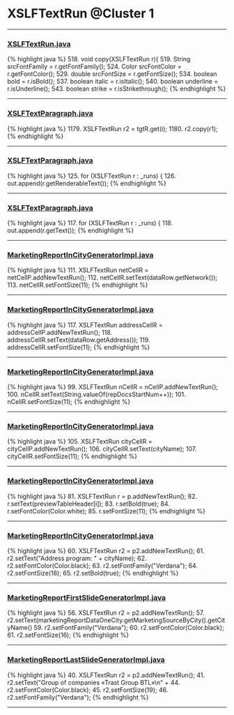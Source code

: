 # XSLFTextRun @Cluster 1

***

### [XSLFTextRun.java](https://searchcode.com/codesearch/view/97406808/)
{% highlight java %}
518. void copy(XSLFTextRun r){
519.     String srcFontFamily = r.getFontFamily();
524.     Color srcFontColor = r.getFontColor();
529.     double srcFontSize = r.getFontSize();
534.     boolean bold = r.isBold();
537.     boolean italic = r.isItalic();
540.     boolean underline = r.isUnderline();
543.     boolean strike = r.isStrikethrough();
{% endhighlight %}

***

### [XSLFTextParagraph.java](https://searchcode.com/codesearch/view/97406665/)
{% highlight java %}
1179. XSLFTextRun r2 = tgtR.get(i);
1180. r2.copy(r1);
{% endhighlight %}

***

### [XSLFTextParagraph.java](https://searchcode.com/codesearch/view/97406665/)
{% highlight java %}
125. for (XSLFTextRun r : _runs) {
126.     out.append(r.getRenderableText());
{% endhighlight %}

***

### [XSLFTextParagraph.java](https://searchcode.com/codesearch/view/97406665/)
{% highlight java %}
117. for (XSLFTextRun r : _runs) {
118.     out.append(r.getText());
{% endhighlight %}

***

### [MarketingReportInCityGeneratorImpl.java](https://searchcode.com/codesearch/view/92131916/)
{% highlight java %}
111. XSLFTextRun netCellR = netCellP.addNewTextRun();
112. netCellR.setText(dataRow.getNetwork());
113. netCellR.setFontSize(11);
{% endhighlight %}

***

### [MarketingReportInCityGeneratorImpl.java](https://searchcode.com/codesearch/view/92131916/)
{% highlight java %}
117. XSLFTextRun addressCellR = addressCellP.addNewTextRun();
118. addressCellR.setText(dataRow.getAddress());
119. addressCellR.setFontSize(11);
{% endhighlight %}

***

### [MarketingReportInCityGeneratorImpl.java](https://searchcode.com/codesearch/view/92131916/)
{% highlight java %}
99. XSLFTextRun nCellR = nCellP.addNewTextRun();
100. nCellR.setText(String.valueOf(repDocsStartNum++));
101. nCellR.setFontSize(11);
{% endhighlight %}

***

### [MarketingReportInCityGeneratorImpl.java](https://searchcode.com/codesearch/view/92131916/)
{% highlight java %}
105. XSLFTextRun cityCellR = cityCellP.addNewTextRun();
106. cityCellR.setText(cityName);
107. cityCellR.setFontSize(11);
{% endhighlight %}

***

### [MarketingReportInCityGeneratorImpl.java](https://searchcode.com/codesearch/view/92131916/)
{% highlight java %}
81. XSLFTextRun r = p.addNewTextRun();
82. r.setText(previewTableHeader[i]);
83. r.setBold(true);
84. r.setFontColor(Color.white);
85. r.setFontSize(11);
{% endhighlight %}

***

### [MarketingReportInCityGeneratorImpl.java](https://searchcode.com/codesearch/view/92131916/)
{% highlight java %}
60. XSLFTextRun r2 = p2.addNewTextRun();
61. r2.setText("Address program: " + cityName);
62. r2.setFontColor(Color.black);
63. r2.setFontFamily("Verdana");
64. r2.setFontSize(18);
65. r2.setBold(true);
{% endhighlight %}

***

### [MarketingReportFirstSlideGeneratorImpl.java](https://searchcode.com/codesearch/view/92131912/)
{% highlight java %}
56. XSLFTextRun r2 = p2.addNewTextRun();
57. r2.setText(marketingReportDataOneCity.getMarketingSourceByCity().getCityName()
59. r2.setFontFamily("Verdana");
60. r2.setFontColor(Color.black);
61. r2.setFontSize(16);
{% endhighlight %}

***

### [MarketingReportLastSlideGeneratorImpl.java](https://searchcode.com/codesearch/view/92131911/)
{% highlight java %}
40. XSLFTextRun r2 = p2.addNewTextRun();
41. r2.setText("Group of companies «Trast Group BTL»\n" +
44. r2.setFontColor(Color.black);
45. r2.setFontSize(19);
46. r2.setFontFamily("Verdana");
{% endhighlight %}

***

